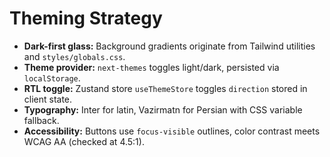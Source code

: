 # Theming Strategy

- **Dark-first glass:** Background gradients originate from Tailwind utilities and `styles/globals.css`.
- **Theme provider:** `next-themes` toggles light/dark, persisted via `localStorage`.
- **RTL toggle:** Zustand store `useThemeStore` toggles `direction` stored in client state.
- **Typography:** Inter for latin, Vazirmatn for Persian with CSS variable fallback.
- **Accessibility:** Buttons use `focus-visible` outlines, color contrast meets WCAG AA (checked at 4.5:1).
